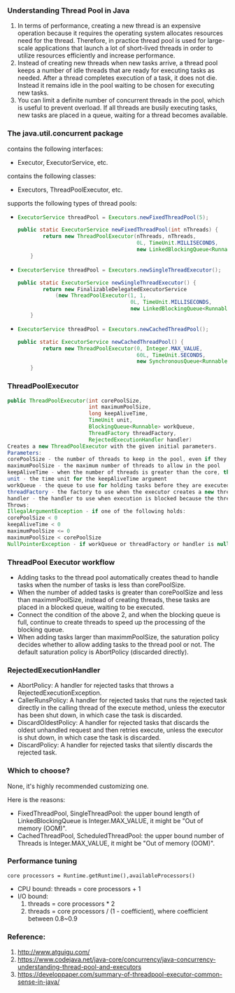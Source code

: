 ### Understanding Thread Pool in Java
1. In terms of performance, creating a new thread is an expensive operation because it requires the operating system allocates resources need for the thread. Therefore, in practice thread pool is used for large-scale applications that launch a lot of short-lived threads in order to utilize resources efficiently and increase performance.
2. Instead of creating new threads when new tasks arrive, a thread pool keeps a number of idle threads that are ready for executing tasks as needed. After a thread completes execution of a task, it does not die. Instead it remains idle in the pool waiting to be chosen for executing new tasks.
3. You can limit a definite number of concurrent threads in the pool, which is useful to prevent overload. If all threads are busily executing tasks, new tasks are placed in a queue, waiting for a thread becomes available.

### The java.util.concurrent package

contains the following interfaces:
- Executor, ExecutorService, etc.

contains the following classes:
- Executors, ThreadPoolExecutor, etc.

supports the following types of thread pools:
- ```java
  ExecutorService threadPool = Executors.newFixedThreadPool(5);
  
  public static ExecutorService newFixedThreadPool(int nThreads) {
          return new ThreadPoolExecutor(nThreads, nThreads,
                                        0L, TimeUnit.MILLISECONDS,
                                        new LinkedBlockingQueue<Runnable>());
      }
  ```
- ```java
  ExecutorService threadPool = Executors.newSingleThreadExecutor();
  
  public static ExecutorService newSingleThreadExecutor() {
          return new FinalizableDelegatedExecutorService
              (new ThreadPoolExecutor(1, 1,
                                      0L, TimeUnit.MILLISECONDS,
                                      new LinkedBlockingQueue<Runnable>()));
      }
  ```

- ```java
  ExecutorService threadPool = Executors.newCachedThreadPool();
  
  public static ExecutorService newCachedThreadPool() {
          return new ThreadPoolExecutor(0, Integer.MAX_VALUE,
                                        60L, TimeUnit.SECONDS,
                                        new SynchronousQueue<Runnable>());
      }
  ```
  
### ThreadPoolExecutor
```java
public ThreadPoolExecutor(int corePoolSize,
                          int maximumPoolSize,
                          long keepAliveTime,
                          TimeUnit unit,
                          BlockingQueue<Runnable> workQueue,
                          ThreadFactory threadFactory,
                          RejectedExecutionHandler handler)
Creates a new ThreadPoolExecutor with the given initial parameters.
Parameters:
corePoolSize - the number of threads to keep in the pool, even if they are idle, unless allowCoreThreadTimeOut is set
maximumPoolSize - the maximum number of threads to allow in the pool
keepAliveTime - when the number of threads is greater than the core, this is the maximum time that excess idle threads will wait for new tasks before terminating.
unit - the time unit for the keepAliveTime argument
workQueue - the queue to use for holding tasks before they are executed. This queue will hold only the Runnable tasks submitted by the execute method.
threadFactory - the factory to use when the executor creates a new thread
handler - the handler to use when execution is blocked because the thread bounds and queue capacities are reached
Throws:
IllegalArgumentException - if one of the following holds:
corePoolSize < 0
keepAliveTime < 0
maximumPoolSize <= 0
maximumPoolSize < corePoolSize
NullPointerException - if workQueue or threadFactory or handler is null
```
  
### ThreadPool Executor workflow
- Adding tasks to the thread pool automatically creates thead to handle tasks when the number of tasks is less than corePoolSize.
- When the number of added tasks is greater than corePoolSize and less than maximmPoolSize, instead of creating threads, these tasks are placed in a blocked queue, waiting to be executed.
- Connect the condition of the above 2, and when the blocking queue is full, continue to create threads to speed up the processing of the blocking queue.
- When adding tasks larger than maximmPoolSize, the saturation policy decides whether to allow adding tasks to the thread pool or not. The default saturation policy is AbortPolicy (discarded directly).  
  
### RejectedExecutionHandler
- AbortPolicy: A handler for rejected tasks that throws a RejectedExecutionException.
- CallerRunsPolicy: A handler for rejected tasks that runs the rejected task directly in the calling thread of the execute method, unless the executor has been shut down, in which case the task is discarded.
- DiscardOldestPolicy: A handler for rejected tasks that discards the oldest unhandled request and then retries execute, unless the executor is shut down, in which case the task is discarded.
- DiscardPolicy: A handler for rejected tasks that silently discards the rejected task.

### Which to choose?

None, it's highly recommended customizing one.

Here is the reasons:
- FixedThreadPool, SingleThreadPool: the upper bound length of LinkedBlockingQueue is Integer.MAX_VALUE, it might be "Out of memory (OOM)".
- CachedThreadPool, ScheduledThreadPool: the upper bound number of Threads is Integer.MAX_VALUE, it might be "Out of memory (OOM)".
  
### Performance tuning

    core processors = Runtime.getRuntime(),availableProcessors()
- CPU bound: threads = core processors + 1
- I/O bound: 
  1. threads = core processors * 2
  2. threads = core processors / (1 - coefficient), where coefficient between 0.8~0.9
  
### Reference:
1. http://www.atguigu.com/
2. https://www.codejava.net/java-core/concurrency/java-concurrency-understanding-thread-pool-and-executors
3. https://developpaper.com/summary-of-threadpool-executor-common-sense-in-java/